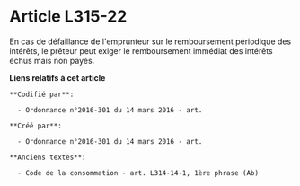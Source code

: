 # Article L315-22

En cas de défaillance de l'emprunteur sur le remboursement périodique des intérêts, le prêteur peut exiger le remboursement
immédiat des intérêts échus mais non payés.

**Liens relatifs à cet article**

	**Codifié par**:

	  - Ordonnance n°2016-301 du 14 mars 2016 - art.

	**Créé par**:

	  - Ordonnance n°2016-301 du 14 mars 2016 - art.

	**Anciens textes**:

	  - Code de la consommation - art. L314-14-1, 1ère phrase (Ab)
